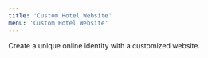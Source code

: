 ```yaml
---
title: 'Custom Hotel Website'
menu: 'Custom Hotel Website'
---
```


Create a unique online identity with a customized website.